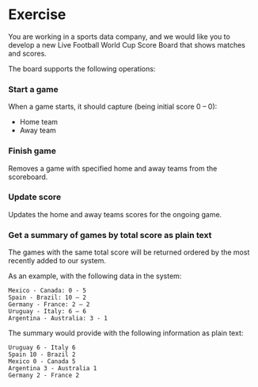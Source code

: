 # Exercise

You are working in a sports data company, and we would like you to develop a new Live Football World Cup Score Board that shows matches and scores.  

The board supports the following operations: 

### Start a game

When a game starts, it should capture (being initial score 0 – 0): 
- Home team 
- Away team 

### Finish game

Removes a game with specified home and away teams from the scoreboard. 

### Update score

Updates the home and away teams scores for the ongoing game.  

### Get a summary of games by total score as plain text

The games with the same total score will be returned ordered by the most recently added to our system.  

As an example, with the following data in the system: 

    Mexico - Canada: 0 - 5  
    Spain - Brazil: 10 – 2 
    Germany - France: 2 – 2 
    Uruguay - Italy: 6 – 6 
    Argentina - Australia: 3 - 1  

The summary would provide with the following information as plain text:  

    Uruguay 6 - Italy 6 
    Spain 10 - Brazil 2 
    Mexico 0 - Canada 5 
    Argentina 3 - Australia 1 
    Germany 2 - France 2
 